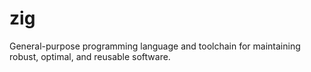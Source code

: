 # zig
General-purpose programming language and toolchain for maintaining robust, optimal, and reusable software. 
